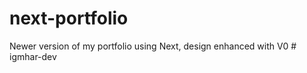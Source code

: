 # next-portfolio
Newer version of my portfolio using Next, design enhanced with V0
#   i g m h a r - d e v  
 